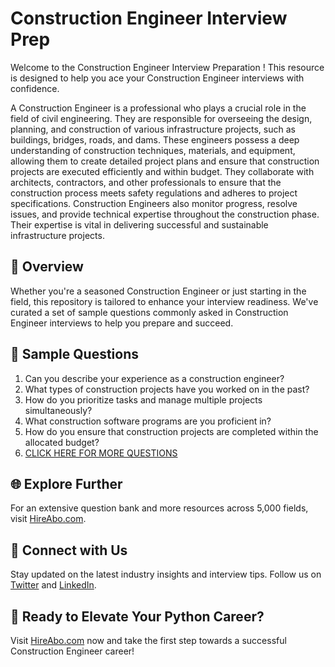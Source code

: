 # Construction Engineer Interview Prep

Welcome to the Construction Engineer Interview Preparation ! This resource is designed to help you ace your Construction Engineer interviews with confidence.

A Construction Engineer is a professional who plays a crucial role in the field of civil engineering. They are responsible for overseeing the design, planning, and construction of various infrastructure projects, such as buildings, bridges, roads, and dams. These engineers possess a deep understanding of construction techniques, materials, and equipment, allowing them to create detailed project plans and ensure that construction projects are executed efficiently and within budget. They collaborate with architects, contractors, and other professionals to ensure that the construction process meets safety regulations and adheres to project specifications. Construction Engineers also monitor progress, resolve issues, and provide technical expertise throughout the construction phase. Their expertise is vital in delivering successful and sustainable infrastructure projects.

## 🚀 Overview

Whether you're a seasoned Construction Engineer or just starting in the field, this repository is tailored to enhance your interview readiness. We've curated a set of sample questions commonly asked in Construction Engineer interviews to help you prepare and succeed.

## 📝 Sample Questions

1. Can you describe your experience as a construction engineer?
2. What types of construction projects have you worked on in the past?
3. How do you prioritize tasks and manage multiple projects simultaneously?
4. What construction software programs are you proficient in?
5. How do you ensure that construction projects are completed within the allocated budget?
6. [CLICK HERE FOR MORE QUESTIONS](https://hireabo.com/job/3_0_6/Construction%20Engineer)

## 🌐 Explore Further

For an extensive question bank and more resources across 5,000 fields, visit [HireAbo.com](https://www.hireabo.com).

## 📱 Connect with Us

Stay updated on the latest industry insights and interview tips. Follow us on [Twitter](https://twitter.com/hireabo) and [LinkedIn](https://www.linkedin.com/in/hire-abo-3609972a8/).

## 🚀 Ready to Elevate Your Python Career?

Visit [HireAbo.com](https://www.hireabo.com) now and take the first step towards a successful Construction Engineer career!